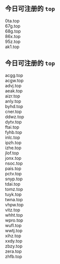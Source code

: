 
## 今日可注册的 `top`
>
0ta.top   
67g.top   
68g.top   
86x.top   
95z.top   
ak1.top   


## 今日可注册的 `top`
>
acgg.top   
acgw.top   
advj.top   
aeak.top   
aizr.top   
anly.top   
byhd.top   
cner.top   
ddwz.top   
dytv.top   
ftai.top   
fyhb.top   
inlc.top   
ipzh.top   
izhe.top   
jlof.top   
jonx.top   
nsoc.top   
pais.top   
pctv.top   
snyp.top   
tdai.top   
tomz.top   
tuyk.top   
twna.top   
vhpw.top   
vitz.top   
whht.top   
wpro.top   
wufl.top   
wwtj.top   
xihz.top   
xxdy.top   
zbzy.top   
zera.top   
zhfb.top   

